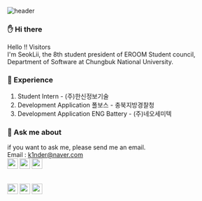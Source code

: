 ![header](https://capsule-render.vercel.app/api?type=Soft&color=BDECB6&height=110&section=header&text=SEOKLII&fontSize=70&fontAlignY=55&fontColor=ffffff)
### ✋ Hi there 
Hello !! Visitors <br/>
I'm SeokLii, the 8th student president of EROOM Student council, Department of Software at Chungbuk National University.

### 💎 Experience
1. Student Intern - (주)한신정보기술 
2. Development Application 폴보스 - 충북지방경찰청 
3. Development Application ENG Battery - (주)네오세미텍

### 💬 Ask me about
if you want to ask me, please send me an email. <br/>
Email : k1nder@naver.com <br/>
<img whidth="12" height="24" src="https://img.shields.io/badge/JavaScript-F7DF1E?style=flat-square&logo=JavaScript&logoColor=black&"/></a>
<img whidth="12" height="24" src="https://img.shields.io/badge/Java-007396?style=flat-square&logo=Java&logoColor=white&"/></a>
<img whidth="12" height="24" src="https://img.shields.io/badge/Pyhton-3776AB?style=flat-square&logo=Pyhton&logoColor=white&"/></a>


<br />
<img whidth="12" height="24" src="https://img.shields.io/badge/MySQL-4479A1?style=flat-square&logo=MySQL&logoColor=white&"/></a>
<img whidth="12" height="24" src="https://img.shields.io/badge/Node.js-339933?style=flat-square&logo=Node.js&logoColor=white&"/></a>
<img whidth="12" height="24" src="https://img.shields.io/badge/React-61DAFB?style=flat-square&logo=React&logoColor=white&"/></a>


<!--
**SeokLii/SeokLii** is a ✨ _special_ ✨ repository because its `README.md` (this file) appears on your GitHub profile.

Here are some ideas to get you started:

- 🔭 I’m currently working on ...
- 🌱 I’m currently learning ...
- 👯 I’m looking to collaborate on ...
- 🤔 I’m looking for help with ...
- 💬 Ask me about ...
- 📫 How to reach me: ...
- 😄 Pronouns: ...
- ⚡ Fun fact: ...
-->
